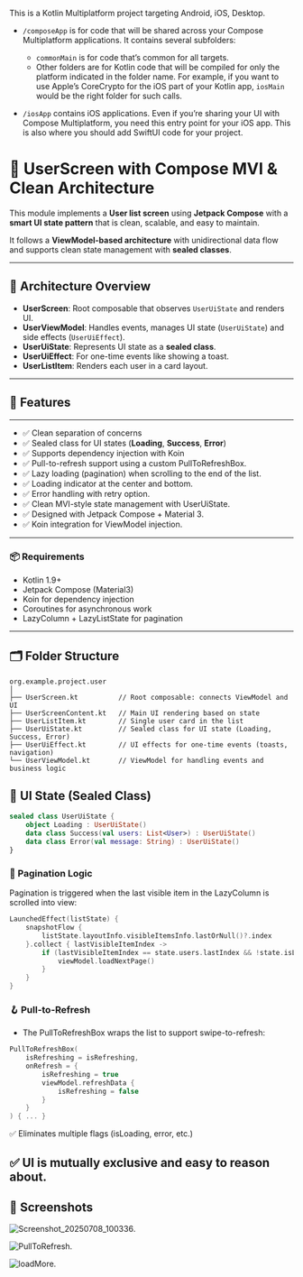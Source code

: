 This is a Kotlin Multiplatform project targeting Android, iOS, Desktop.

* `/composeApp` is for code that will be shared across your Compose Multiplatform applications.
  It contains several subfolders:
  - `commonMain` is for code that’s common for all targets.
  - Other folders are for Kotlin code that will be compiled for only the platform indicated in the folder name.
    For example, if you want to use Apple’s CoreCrypto for the iOS part of your Kotlin app,
    `iosMain` would be the right folder for such calls.

* `/iosApp` contains iOS applications. Even if you’re sharing your UI with Compose Multiplatform, 
  you need this entry point for your iOS app. This is also where you should add SwiftUI code for your project.

# 🧠  UserScreen with Compose MVI & Clean Architecture

This module implements a **User list screen** using **Jetpack Compose** with a **smart UI state pattern** that is clean, scalable, and easy to maintain.  

It follows a **ViewModel-based architecture** with unidirectional data flow and supports clean state management with **sealed classes**.

---

## 📐 Architecture Overview

- **UserScreen**: Root composable that observes `UserUiState` and renders UI.
- **UserViewModel**: Handles events, manages UI state (`UserUiState`) and side effects (`UserUiEffect`).
- **UserUiState**: Represents UI state as a **sealed class**.
- **UserUiEffect**: For one-time events like showing a toast.
- **UserListItem**: Renders each user in a card layout.

---

## 🚀 Features
---
- ✅ Clean separation of concerns  
- ✅ Sealed class for UI states (**Loading**, **Success**, **Error**)  
- ✅ Supports dependency injection with Koin
- ✅ Pull-to-refresh support using a custom PullToRefreshBox.
- ✅ Lazy loading (pagination) when scrolling to the end of the list.
- ✅ Loading indicator at the center and bottom.
- ✅ Error handling with retry option.
- ✅ Clean MVI-style state management with UserUiState.
- ✅ Designed with Jetpack Compose + Material 3.
- ✅ Koin integration for ViewModel injection.

---

### 📦 Requirements

- Kotlin 1.9+
- Jetpack Compose (Material3)
- Koin for dependency injection
- Coroutines for asynchronous work
- LazyColumn + LazyListState for pagination

---
## 🗂 Folder Structure

```text
org.example.project.user
│
├── UserScreen.kt          // Root composable: connects ViewModel and UI
├── UserScreenContent.kt   // Main UI rendering based on state
├── UserListItem.kt        // Single user card in the list
├── UserUiState.kt         // Sealed class for UI state (Loading, Success, Error)
├── UserUiEffect.kt        // UI effects for one-time events (toasts, navigation)
└── UserViewModel.kt       // ViewModel for handling events and business logic
```

## 🧠 UI State (Sealed Class)

```kotlin
sealed class UserUiState {
    object Loading : UserUiState()
    data class Success(val users: List<User>) : UserUiState()
    data class Error(val message: String) : UserUiState()
}
```


### 🔄 Pagination Logic
Pagination is triggered when the last visible item in the LazyColumn is scrolled into view:

```kotlin
LaunchedEffect(listState) {
    snapshotFlow {
        listState.layoutInfo.visibleItemsInfo.lastOrNull()?.index
    }.collect { lastVisibleItemIndex ->
        if (lastVisibleItemIndex == state.users.lastIndex && !state.isLoadingMore) {
            viewModel.loadNextPage()
        }
    }
}
```


### 🪝 Pull-to-Refresh
- The PullToRefreshBox wraps the list to support swipe-to-refresh:
```kotlin
PullToRefreshBox(
    isRefreshing = isRefreshing,
    onRefresh = {
        isRefreshing = true
        viewModel.refreshData {
            isRefreshing = false
        }
    }
) { ... }


```

✅ Eliminates multiple flags (isLoading, error, etc.)

✅ UI is mutually exclusive and easy to reason about.
---

## 📸 Screenshots

![Screenshot_20250708_100336](https://github.com/rahul0007/MviProject/blob/3c8a98659f5fcb4cf130c6938aca14dc773ed3c8/Screenshot_20250708_100336.png).

![PullToRefresh](https://github.com/rahul0007/MviProject/blob/3313550eb440b272ea37e2d1881ab32dffaf432f/PullToRefresh.png).

![loadMore](https://github.com/rahul0007/MviProject/blob/3313550eb440b272ea37e2d1881ab32dffaf432f/loadMore.png).





